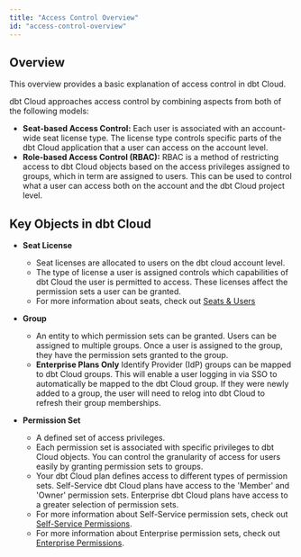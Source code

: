 ```yaml
---
title: "Access Control Overview"
id: "access-control-overview"
---
```


## Overview
This overview provides a basic explanation of access control in dbt Cloud.

dbt Cloud approaches access control by combining aspects from both of the following models:

- **Seat-based Access Control:** Each user is associated with an account-wide seat license type. The license type controls specific parts of the dbt Cloud application that a user can access on the account level.
- **Role-based Access Control (RBAC):** RBAC is a method of restricting access to dbt Cloud objects based on the access privileges assigned to groups, which in term are assigned to users. This can be used to control what a user can access both on the account and the dbt Cloud project level. 


## Key Objects in dbt Cloud

- **Seat License**
    - Seat licenses are allocated to users on the dbt cloud account level.
    - The type of license a user is assigned controls which capabilities of dbt Cloud the user is permitted to access. These licenses affect the permission sets a user can be granted. 
    - For more information about seats, check out [Seats & Users](/docs/dbt-cloud/access-control/cloud-seats-and-users)

- **Group**
    - An entity to which permission sets can be granted. Users can be assigned to multiple groups. Once 
    a user is assigned to the group, they have the permission sets granted to the group.
    -  **Enterprise Plans Only** Identify Provider (IdP) groups can be mapped to dbt Cloud groups. This will enable a user logging in via SSO to automatically be mapped to the dbt Cloud group. If they were newly added to a group, the user 
    will need to relog into dbt Cloud to refresh their group memberships.

- **Permission Set**
    - A defined set of access privileges. 
    - Each permission set is associated with specific privileges to dbt Cloud objects. You can control the granularity of access for users easily by granting permission sets to groups.
    - Your dbt Cloud plan defines access to different types of permission sets. Self-Service dbt Cloud plans have access to the 'Member' and 'Owner' permission sets. Enterprise dbt Cloud plans have access to a greater selection of permission sets.
    - For more information about Self-Service permission sets, check out [Self-Service Permissions](/docs/dbt-cloud/access-control/self-service-permissions).
    - For more information about Enterprise permission sets, check out [Enterprise Permissions](/docs/dbt-cloud/access-control/enterprise-permissions). 